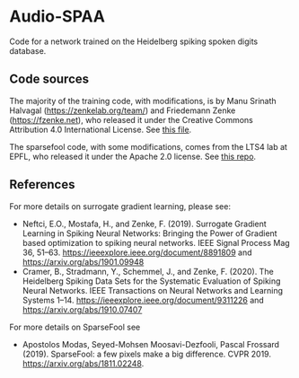 # Audio-SPAA

Code for a network trained on the Heidelberg spiking spoken digits database.

## Code sources
The majority of the training code, with modifications, is by Manu Srinath Halvagal (https://zenkelab.org/team/)
and Friedemann Zenke (https://fzenke.net), who released it under the Creative Commons Attribution
4.0 International License. See [this file](https://github.com/fzenke/spytorch/blob/main/notebooks/SpyTorchTutorial4.ipynb).

The sparsefool code, with some modifications, comes from the LTS4 lab at EPFL, who
released it under the Apache 2.0 license. See [this repo](https://github.com/LTS4/SparseFool).


## References
 For more details on surrogate gradient learning, please see:
 - Neftci, E.O., Mostafa, H., and Zenke, F. (2019). Surrogate Gradient Learning in Spiking Neural Networks: Bringing the Power of Gradient based optimization to spiking neural networks. IEEE Signal Process Mag 36, 51–63. https://ieeexplore.ieee.org/document/8891809 and https://arxiv.org/abs/1901.09948
 - Cramer, B., Stradmann, Y., Schemmel, J., and Zenke, F. (2020). The Heidelberg Spiking Data Sets for the Systematic Evaluation of Spiking Neural Networks. IEEE Transactions on Neural Networks and Learning Systems 1–14. https://ieeexplore.ieee.org/document/9311226 and https://arxiv.org/abs/1910.07407

For more details on SparseFool see
 - Apostolos Modas, Seyed-Mohsen Moosavi-Dezfooli, Pascal Frossard (2019). SparseFool: a few pixels make a big difference. CVPR 2019. https://arxiv.org/abs/1811.02248.
